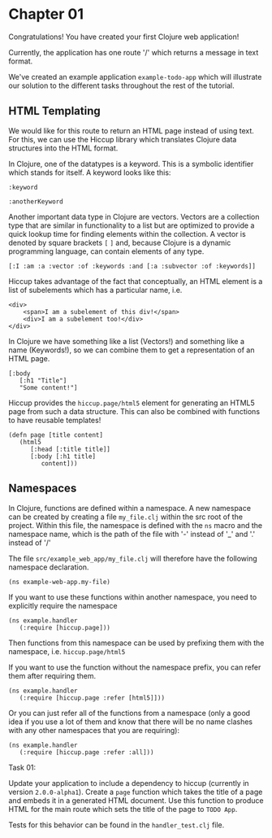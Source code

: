 # Chapter 01

Congratulations! You have created your first Clojure web application!

Currently, the application has one route '/' which returns a message in text format.

We've created an example application `example-todo-app` which will illustrate our solution to the different tasks throughout the rest of the tutorial.

## HTML Templating

We would like for this route to return an HTML page instead of using text. For this, we can use the Hiccup library which translates Clojure data structures into the HTML format.

In Clojure, one of the datatypes is a keyword. This is a symbolic identifier which stands for itself. A keyword looks like this:

    :keyword

    :anotherKeyword

Another important data type in Clojure are vectors. Vectors are a collection type that are similar in functionality to a list but are optimized to provide a quick lookup time for finding elements within the collection. A vector is denoted by square brackets `[` `]` and, because Clojure is a dynamic programming language, can contain elements of any type.

    [:I :am :a :vector :of :keywords :and [:a :subvector :of :keywords]]

Hiccup takes advantage of the fact that conceptually, an HTML element is a list of subelements which has a particular name, i.e.

    <div>
        <span>I am a subelement of this div!</span>
        <div>I am a subelement too!</div>
    </div>

In Clojure we have something like a list (Vectors!) and something like a name (Keywords!), so we can combine them to get a representation of an HTML page.

    [:body
       [:h1 "Title"]
       "Some content!"]

Hiccup provides the `hiccup.page/html5` element for generating an HTML5 page from such a data structure. This can also be combined with functions to have reusable templates!

    (defn page [title content]
       (html5
          [:head [:title title]]
          [:body [:h1 title]
             content]))

## Namespaces

In Clojure, functions are defined within a namespace. A new namespace can be created by creating a file `my_file.clj` within the src root of the project. Within this file, the namespace is defined with the `ns` macro and the namespace name, which is the path of the file with '-' instead of '\_' and '.' instead of '/'

The file `src/example_web_app/my_file.clj` will therefore have the following namespace declaration.

    (ns example-web-app.my-file)

If you want to use these functions within another namespace, you need to explicitly require the namespace

    (ns example.handler
       (:require [hiccup.page]))

Then functions from this namespace can be used by prefixing them with the namespace, i.e. `hiccup.page/html5`

If you want to use the function without the namespace prefix, you can refer them after requiring them.

    (ns example.handler
       (:require [hiccup.page :refer [html5]]))

Or you can just refer all of the functions from a namespace (only a good idea if you use a lot of them and know that there will be no name clashes with any other namespaces that you are requiring):

    (ns example.handler
       (:require [hiccup.page :refer :all]))

Task 01:

Update your application to include a dependency to hiccup (currently in version `2.0.0-alpha1`).
Create a `page` function which takes the title of a page and embeds it in a generated HTML document.
Use this function to produce HTML for the main route which sets the title of the page to `TODO App`.

Tests for this behavior can be found in the `handler_test.clj` file.
